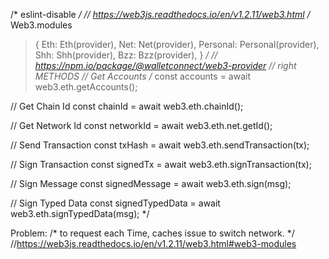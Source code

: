 /* eslint-disable */
// https://web3js.readthedocs.io/en/v1.2.11/web3.html
/* Web3.modules
> {
    Eth: Eth(provider),
    Net: Net(provider),
    Personal: Personal(provider),
    Shh: Shh(provider),
    Bzz: Bzz(provider),
} */
// https://npm.io/package/@walletconnect/web3-provider
// right METHODS
//  Get Accounts
/* const accounts = await web3.eth.getAccounts();

//  Get Chain Id
const chainId = await web3.eth.chainId();

//  Get Network Id
const networkId = await web3.eth.net.getId();

// Send Transaction
const txHash = await web3.eth.sendTransaction(tx);

// Sign Transaction
const signedTx = await web3.eth.signTransaction(tx);

// Sign Message
const signedMessage = await web3.eth.sign(msg);

// Sign Typed Data
const signedTypedData = await web3.eth.signTypedData(msg); */

Problem:
/* to request each Time, caches issue
to switch network. */
//https://web3js.readthedocs.io/en/v1.2.11/web3.html#web3-modules


